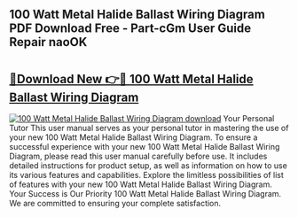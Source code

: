## 100 Watt Metal Halide Ballast Wiring Diagram PDF Download Free - Part-cGm User Guide Repair naoOK

# <h2><a href="http://dfj98ho.blite.top/?on=100+Watt+Metal+Halide+Ballast+Wiring+Diagram">🔗Download New 👉🔴 100 Watt Metal Halide Ballast Wiring Diagram</a></h2>

[![100 Watt Metal Halide Ballast Wiring Diagram download](https://i.imgur.com/lujVjoI.png)](http://dfj98ho.blite.top/?on=100+Watt+Metal+Halide+Ballast+Wiring+Diagram)
Your Personal Tutor This user manual serves as your personal tutor in mastering the use of your new 100 Watt Metal Halide Ballast Wiring Diagram. To ensure a successful experience with your new 100 Watt Metal Halide Ballast Wiring Diagram, please read this user manual carefully before use. It includes detailed instructions for product setup, as well as information on how to use its various features and capabilities. Explore the limitless possibilities of list of features with your new 100 Watt Metal Halide Ballast Wiring Diagram. Your Success is Our Priority 100 Watt Metal Halide Ballast Wiring Diagram. We are committed to ensuring your complete satisfaction.
